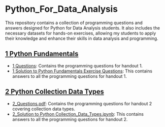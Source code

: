 # Python_For_Data_Analysis
This repository contains a collection of programming questions and answers designed for Python for Data Analysis students. It also includes the necessary datasets for hands-on exercises, allowing my students to apply their knowledge and enhance their skills in data analysis and programming.
## [1 Python Fundamentals](1_Python_Fundamentals)
- [1 Questions](1_Python_Fundamentals/1_Questions.pdf): Contains the programming questions for handout 1.
- [1 Solution to Python Fundamentals Exercise Questions](1_Python_Fundamentals/1_Solution_to_Python_Fundamentals_Exercise_Questions.ipynb): This contains answers to all the programming questions for handout 1.

## [2 Python Collection Data Types](2_Python_Collection_Data_Types)
- [2_Questions.pdf](2_Python_Collection_Data_Types/2_Questions.pdf): Contains the programming questions for handout 2 covering collection data types.
- [2_Solution to Python Collection_Data_Types.ipynb](2_Python_Collection_Data_Types/2_Solution_to_Python_Collection_Data_Types_Exercise_Questions.ipynb): This contains answers to all the programming questions for handout 2.
